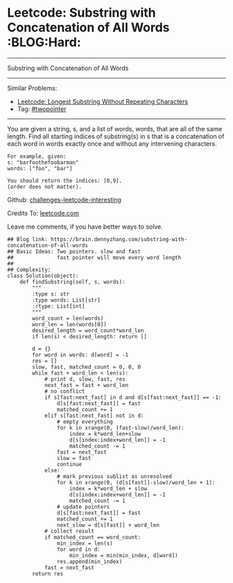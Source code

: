 # Leetcode: Substring with Concatenation of All Words     :BLOG:Hard:


---

Substring with Concatenation of All Words  

---

Similar Problems:  
-   [Leetcode: Longest Substring Without Repeating Characters](https://brain.dennyzhang.com/longest-substring-without-repeating-characters)
-   Tag: [#twopointer](https://brain.dennyzhang.comy/tag/twopointer)

---

You are given a string, s, and a list of words, words, that are all of the same length. Find all starting indices of substring(s) in s that is a concatenation of each word in words exactly once and without any intervening characters.  

    For example, given:
    s: "barfoothefoobarman"
    words: ["foo", "bar"]
    
    You should return the indices: [0,9].
    (order does not matter).

Github: [challenges-leetcode-interesting](https://github.com/DennyZhang/challenges-leetcode-interesting/tree/master/substring-with-concatenation-of-all-words)  

Credits To: [leetcode.com](https://leetcode.com/problems/substring-with-concatenation-of-all-words/description/)  

Leave me comments, if you have better ways to solve.  

    ## Blog link: https://brain.dennyzhang.com/substring-with-concatenation-of-all-words
    ## Basic Ideas: Two pointers. slow and fast
    ##              fast pointer will move every word length
    ##
    ## Complexity:
    class Solution(object):
        def findSubstring(self, s, words):
            """
            :type s: str
            :type words: List[str]
            :rtype: List[int]
            """
            word_count = len(words)
            word_len = len(words[0])
            desired_length = word_count*word_len
            if len(s) < desired_length: return []
    
            d = {}
            for word in words: d[word] = -1
            res = []
            slow, fast, matched_count = 0, 0, 0
            while fast + word_len < len(s):
                # print d, slow, fast, res
                next_fast = fast + word_len
                # no conflict
                if s[fast:next_fast] in d and d[s[fast:next_fast]] == -1:
                    d[s[fast:next_fast]] = fast
                    matched_count += 1
                elif s[fast:next_fast] not in d:
                    # empty everything
                    for k in xrange(0, (fast-slow)/word_len):
                        index = k*word_len+slow
                        d[s[index:index+word_len]] = -1
                        matched_count -= 1
                    fast = next_fast
                    slow = fast
                    continue
                else:
                    # mark previous sublist as unresolved
                    for k in xrange(0, (d[s[fast]]-slow)/word_len + 1):
                        index = k*word_len + slow
                        d[s[index:index+word_len]] = -1
                        matched_count -= 1
                    # update pointers
                    d[s[fast:next_fast]] = fast
                    matched_count += 1
                    next_slow = d[s[fast]] + word_len
                # collect result
                if matched_count == word_count:
                    min_index = len(s)
                    for word in d:
                        min_index = min(min_index, d[word])
                    res.append(min_index)
                fast = next_fast
            return res
